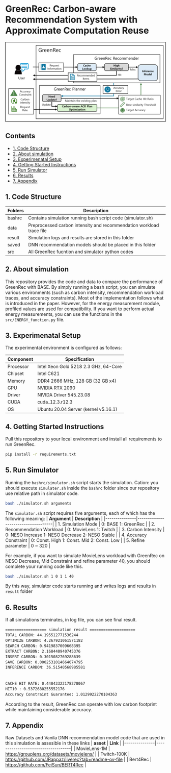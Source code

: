 # GreenRec: Carbon-aware Recommendation System with Approximate Computation Reuse

![Desgin overview of GreenRec](GreenRec.png)


## Contents
- [1. Code Structure](#1-code-structure)
- [2. About simulation](#2-about-simulation)
- [3. Experimenatal Setup](#3-experimenatal-setup)
- [4. Getting Started Instructions](#4-getting-started-instructions)
- [5. Run Simulator](#5-run-simulator)
- [6. Results](#6-results)
- [7. Appendix](#7-appendix)

## 1. Code Structure
| **Folders** | **Description**                  |
|---------------|------------------------------------|
| bashrc     | Contains simulation running bash script code (simulator.sh) |
| data       | Preprocessed carbon intensity and recommendation workload trace file |
| result        | Simulation logs and results are stored in this folder |
| saved            | DNN recommendation models should be placed in this folder |
| src            | All GreenRec fucntion and simulator python codes |

## 2. About simulation
This repository provides the code and data to compare the performance of GreenRec with BASE. By simply running a bash script, you can simulate various environments (such as carbon intensity, recommendation workload traces, and accuracy constraints). Most of the implementation follows what is introduced in the paper. However, for the energy measurement module, profiled values are used for compatibility. If you want to perform actual energy measurements, you can use the functions in the `src/ENERGY_function.py` file.

## 3. Experimenatal Setup
The experimental environment is configured as follows:

| **Component** | **Specification**                  |
|---------------|------------------------------------|
| Processor     | Intel Xeon Gold 5218 2.3 GHz, 64-Core |
| Chipset       | Intel C621                         |
| Memory        | DDR4 2666 MHz, 128 GB (32 GB x4)  |
| GPU            | NVIDIA RTX 2090 |
| Driver            | NIVIDA Driver 545.23.08 |
| CUDA            | cuda_12.3.r12.3 |
| OS            | Ubuntu 20.04 Server (kernel v5.16.1)|

## 4. Getting Started Instructions
Pull this repository to your local environment and install all requirements to run GreenRec.
```bash
pip install -r requirements.txt
```

## 5. Run Simulator
Running the `bashrc/simulator.sh` script starts the simulation.
Cation: you should execute `simulater.sh` inside the `bashrc` folder since our repository use relative path in simulator code.
```bash
bash ./simulator.sh arguments
```

The `simulator.sh` script requires five arguments, each of which has the following meaning:
| **Argument** | **Description**                  |
|---------------|------------------------------------|
| 1. Simulation Mode     | 0: BASE 1: GreenRec |
| 2. Recommendation Workload       | 0: MovieLens 1: Twitch |
| 3. Carbon Intensity    | 0: NESO Increase 1: NESO Decrease 2: NESO Stable |
| 4. Accuracy Constraint    | 0: Const. High 1: Const. Mid 2: Const. Low |
| 5. Refine parameter    | 0 ~ 320 |

For example, if you want to simulate MovieLens workload with GreenRec on NESO Decrease, Mid Constraint and refine parameter 40, you should complete your running code like this.
```bash
bash ./simulator.sh 1 0 1 1 40
```

By this way, simulator code starts running and writes logs and results in `result` folder

## 6. Results
If all simulations terminates, in log file, you can see final result.

```bash
================== simulation result ====================
TOTAL CARBON: 44.195512771536244
OPTIMIZE CARBON: 4.267921061571182
SEARCH CARBON: 0.9419837009668395
EXTRACT CARBON: 2.168440940745376
INSERT CARBON: 0.3015082769288639
SAVE CARBON: 0.0002531014664074795
INFERENCE CARBON: 36.51540568985581


CACHE HIT RATE: 0.44843322178278067
HIT10 : 0.5372680255552176
Accuracy Constraint Guarantee: 1.0129922270104363
```
According to the result, GreenRec can operate with low carbon footprint while maintaining considerable accuracy.


## 7. Appendix
Raw Datasets and Vanila DNN recommendation model code that are used in this simulation is assesible in these links
| **asset** | **Link**                  |
|---------------|------------------------------------|
| MovieLens-1M     | https://grouplens.org/datasets/movielens/ |
| Twitch-100K  | https://github.com/JRappaz/liverec?tab=readme-ov-file |
| Bert4Rec  | https://github.com/FeiSun/BERT4Rec |
